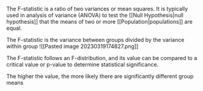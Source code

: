The F-statistic is a ratio of two variances or mean squares. It is typically used in analysis of variance (ANOVA) to test the [[Null Hypothesis|null hypothesis]] that the means of two or more [[Population|populations]] are equal.

The F-statistic is the variance between groups divided by the variance within group
![[Pasted image 20230319174827.png]]

The F-statistic follows an F-distribution, and its value can be compared to a critical value or p-value to determine statistical significance.

The higher the value, the more likely there are significantly different group means